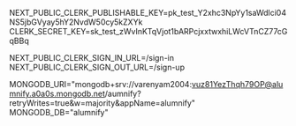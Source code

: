 NEXT_PUBLIC_CLERK_PUBLISHABLE_KEY=pk_test_Y2xhc3NpYy1saWdlci04NS5jbGVyay5hY2NvdW50cy5kZXYk
CLERK_SECRET_KEY=sk_test_zWvInKTqVjot1bARPcjxxtwxhiLWcVTnCZ77cGqBBq

NEXT_PUBLIC_CLERK_SIGN_IN_URL=/sign-in
NEXT_PUBLIC_CLERK_SIGN_OUT_URL=/sign-up

MONGODB_URI="mongodb+srv://varenyam2004:vuz81YezThqh79OP@alumnify.a0a0s.mongodb.net/aumnify?retryWrites=true&w=majority&appName=alumnify"
MONGODB_DB="alumnify"
